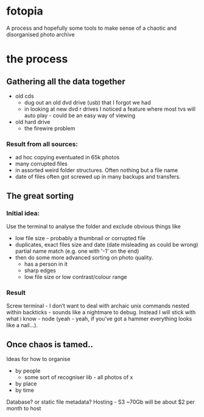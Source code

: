 # fotopia
A process and hopefully some tools to make sense of a chaotic and disorganised photo archive

# the process
## Gathering all the data together
 - old cds
	- dug out an old dvd drive (usb) that I forgot we had
	- in looking at new dvd r drives I noticed a feature where most tvs will auto play - could be an easy way of viewing
 - old hard drive
	- the firewire problem
### Result from all sources:
- ad hoc copying eventuated in 65k photos
- many corrupted files
- in assorted weird folder structures. Often nothing but a file name
- date of files often got screwed up in many backups and transfers.


## The great sorting
### Initial idea:
Use the terminal to analyse the folder and exclude obvious things like
- low file size - probably a thumbnail or corrupted file
- duplicates, exact files size and date (date misleading as could be wrong) partial name match (e.g. one with '-1' on the end)
- then do some more advanced sorting on photo quality.
	- has a person in it
	- sharp edges
	- low file size or low contrast/colour range


### Result
Screw terminal - I don’t want to deal with archaic unix commands nested within backticks - sounds like a nightmare to debug. Instead I will stick with what i know - node (yeah - yeah, if you’ve got a hammer everything looks like a nail…).

## Once chaos is tamed..
Ideas for how to organise
- by people
	- some sort of recogniser lib - all photos of x
- by place
- by time

Database? or static file metadata?
Hosting - S3 ~70Gb will be about $2 per month to host
